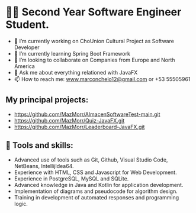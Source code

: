 # 👨‍💻 Second Year Software Engineer Student.
- 🔭 I’m currently working on ChoUnion Cultural Project as Software Developer
- 🌱 I’m currently learning Spring Boot Framework
- 👯 I’m looking to collaborate on Companies from Europe and North America
- 💬 Ask me about everything relationed with JavaFX
- 📫 How to reach me: www.marconchelo12@gmail.com or +53 55505961
  
## My principal projects:
- https://github.com/MazMorr/AlmacenSoftwareTest-main.git
- https://github.com/MazMorr/Quiz-JavaFX.git
- https://github.com/MazMorr/Leaderboard-JavaFX.git

## 🔧 Tools and skills:
- Advanced use of tools such as Git, Github, Visual Studio Code, NetBeans, IntellijIdea64.
- Experience with HTML, CSS and Javascript for Web Development.
- Experience in PostgreSQL, MySQL and SQLite.
- Advanced knowledge in Java and Kotlin for application development.
- Implementation of diagrams and pseudocode for algorithm design.
- Training in development of automated responses and programming logic.
  

<!--
**MazMorr/MazMorr** is a ✨ _special_ ✨ repository because its `README.md` (this file) appears on your GitHub profile.

Here are some ideas to get you started:

- 🔭 I’m currently working on ...
- 🌱 I’m currently learning ...
- 👯 I’m looking to collaborate on ...
- 🤔 I’m looking for help with ...
- 💬 Ask me about ...
- 📫 How to reach me: ...
- 😄 Pronouns: ...
- ⚡ Fun fact: ...
-->
